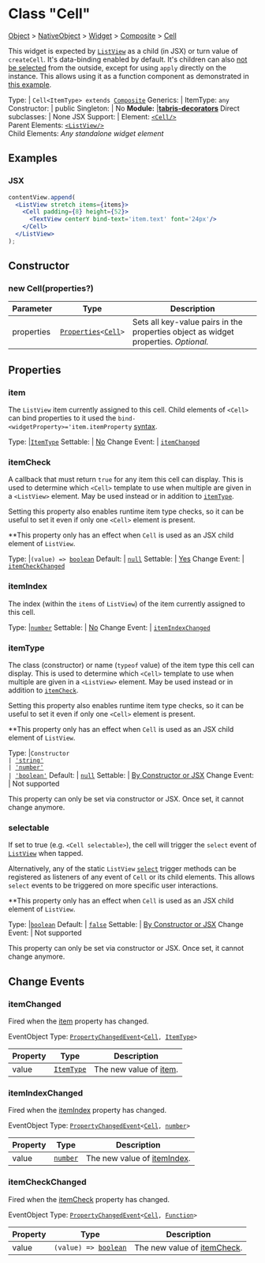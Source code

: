---
---
# Class "Cell"

<a href="https://developer.mozilla.org/en-US/docs/Web/JavaScript/Reference/Global_Objects/Object" title="View &quot;Object&quot; on MDN">Object</a> > <a href="NativeObject.html" title="NativeObject Class Reference">NativeObject</a> > <a href="Widget.html" title="Widget Class Reference">Widget</a> > <a href="Composite.html" title="Composite Class Reference">Composite</a> > <a href="#" >Cell</a>

This widget is expected by [`ListView`](./ListView.md) as a child (in JSX) or turn value of `createCell`. It's data-binding enabled by default. It's children can also [not be selected](../selector.md#encapsulation) from the outside, except for using `apply` directly on the instance. This allows using it as a function component as demonstrated in [this example](https://github.com/eclipsesource/tabris-decorators/tree/v3.7.2/examples/listview-cells-js).


Type: | <code style="white-space: nowrap">Cell&lt;ItemType&gt; extends <a href="Composite.html" title="Composite Class Reference">Composite</a></code>
Generics: | <span id="generics">ItemType: <code style="white-space: nowrap"><a title="Literally any JavaScript value">any</a></code><br/></span>
Constructor: | public
Singleton: | No
**Module:** |<a href="https://www.npmjs.com/package/tabris-decorators" >**tabris-decorators**</a>
Direct subclasses: | None
JSX Support: | Element: <code style="white-space: nowrap"><a href="#" >&lt;Cell/&gt;</a></code><br/>Parent Elements: <code style="white-space: nowrap"><a href="ListView.html" title="ListView Class Reference">&lt;ListView/&gt;</a></code><br/>Child Elements: *Any standalone widget element*<br/>

## Examples
### JSX


```jsx
contentView.append(
  <ListView stretch items={items}>
    <Cell padding={8} height={52}>
      <TextView centerY bind-text='item.text' font='24px'/>
    </Cell>
  </ListView>
);
```


## Constructor

### new Cell(properties?)

Parameter|Type|Description
-|-|-
properties | <code style="white-space: nowrap"><a href="Widget.html#propertieswidget" title="Widget Class Type">Properties</a>&lt;<a href="#" >Cell</a>&gt;</code> | Sets all key-value pairs in the properties object as widget properties. *Optional.*

## Properties

### item


The `ListView` item currently assigned to this cell. Child elements of `<Cell>` can bind properties to it used the `bind-<widgetProperty>='item.itemProperty` [syntax](../databinding/@component#one-way-bindings).

Type: |<code style="white-space: nowrap"><a href="#generics" title="Generic Parameter&quot;ItemType&quot;">ItemType</a></code>
Settable: | <a href="../widget-basics.html#widget-properties" >No</a>
Change Event: | [`itemChanged`](#itemchanged)




### itemCheck


A callback that must return `true` for any item this cell can display. This is used to determine which `<Cell>` template to use when multiple are given in a `<ListView>` element. May be used instead or in addition to [`itemType`](#itemtype).

Setting this property also enables runtime item type checks, so it can be useful to set it even if only one `<Cell>` element is present.

**This property only has an effect when `Cell` is used as an JSX child element of `ListView`.

Type: |<code style="white-space: nowrap">(<a title="Literally any JavaScript value">value</a>) => <a href="https://developer.mozilla.org/en-US/docs/Web/JavaScript/Data_structures#boolean_type" title="View &quot;boolean&quot; on MDN">boolean</a></code>
Default: | <code style="white-space: nowrap"><a href="https://developer.mozilla.org/en-US/docs/Web/JavaScript/Data_structures#string_type" title="View &quot;string&quot; on MDN">null</a></code>
Settable: | <a href="../widget-basics.html#widget-properties" >Yes</a>
Change Event: | [`itemCheckChanged`](#itemcheckchanged)




### itemIndex


The index (within the `items` of `ListView`) of the item currently assigned to this cell.

Type: |<code style="white-space: nowrap"><a href="https://developer.mozilla.org/en-US/docs/Web/JavaScript/Data_structures#number_type" title="View &quot;number&quot; on MDN">number</a></code>
Settable: | <a href="../widget-basics.html#widget-properties" >No</a>
Change Event: | [`itemIndexChanged`](#itemindexchanged)




### itemType


The class (constructor) or name (`typeof` value) of the item type this cell can display. This is used to determine which `<Cell>` template to use when multiple are given in a `<ListView>` element. May be used instead or in addition to [`itemCheck`](#itemcheck).

Setting this property also enables runtime item type checks, so it can be useful to set it even if only one `<Cell>` element is present.

**This property only has an effect when `Cell` is used as an JSX child element of `ListView`.

Type: |<code style="white-space: nowrap">Constructor<br/>&#124; <a href="https://developer.mozilla.org/en-US/docs/Web/JavaScript/Data_structures#string_type" title="View &quot;string&quot; on MDN">'string'</a><br/>&#124; <a href="https://developer.mozilla.org/en-US/docs/Web/JavaScript/Data_structures#string_type" title="View &quot;string&quot; on MDN">'number'</a><br/>&#124; <a href="https://developer.mozilla.org/en-US/docs/Web/JavaScript/Data_structures#string_type" title="View &quot;string&quot; on MDN">'boolean'</a></code>
Default: | <code style="white-space: nowrap"><a href="https://developer.mozilla.org/en-US/docs/Web/JavaScript/Data_structures#string_type" title="View &quot;string&quot; on MDN">null</a></code>
Settable: | <a href="../widget-basics.html#widget-properties" >By Constructor or JSX</a>
Change Event: | Not supported




This property can only be set via constructor or JSX. Once set, it cannot change anymore.



### selectable


If set to true (e.g. `<Cell selectable>`), the cell will trigger the `select` event of [`ListView`](./ListView.md) when tapped.

Alternatively, any of the static `ListView` [`select`](./ListView.md#selectprimaryev) trigger methods can be registered as listeners of any event of `Cell` or its child elements. This allows `select` events to be triggered on more specific user interactions.

**This property only has an effect when `Cell` is used as an JSX child element of `ListView`.

Type: |<code style="white-space: nowrap"><a href="https://developer.mozilla.org/en-US/docs/Web/JavaScript/Data_structures#boolean_type" title="View &quot;boolean&quot; on MDN">boolean</a></code>
Default: | <code style="white-space: nowrap"><a href="https://developer.mozilla.org/en-US/docs/Web/JavaScript/Data_structures#string_type" title="View &quot;string&quot; on MDN">false</a></code>
Settable: | <a href="../widget-basics.html#widget-properties" >By Constructor or JSX</a>
Change Event: | Not supported




This property can only be set via constructor or JSX. Once set, it cannot change anymore.




## Change Events

### itemChanged

Fired when the [item](#item) property has changed.

EventObject Type: <code style="white-space: nowrap"><a href="ChangeListeners.html#propertychangedeventtargettype-valuetype" title="ChangeListeners Class Type">PropertyChangedEvent</a>&lt;<a href="#" >Cell</a>, <a href="#generics" title="Generic Parameter&quot;ItemType&quot;">ItemType</a>&gt;</code>

Property|Type|Description
-|-|-
value | <code style="white-space: nowrap"><a href="#generics" title="Generic Parameter&quot;ItemType&quot;">ItemType</a></code> | The new value of [item](#item).

### itemIndexChanged

Fired when the [itemIndex](#itemindex) property has changed.

EventObject Type: <code style="white-space: nowrap"><a href="ChangeListeners.html#propertychangedeventtargettype-valuetype" title="ChangeListeners Class Type">PropertyChangedEvent</a>&lt;<a href="#" >Cell</a>, <a href="https://developer.mozilla.org/en-US/docs/Web/JavaScript/Data_structures#number_type" title="View &quot;number&quot; on MDN">number</a>&gt;</code>

Property|Type|Description
-|-|-
value | <code style="white-space: nowrap"><a href="https://developer.mozilla.org/en-US/docs/Web/JavaScript/Data_structures#number_type" title="View &quot;number&quot; on MDN">number</a></code> | The new value of [itemIndex](#itemindex).

### itemCheckChanged

Fired when the [itemCheck](#itemcheck) property has changed.

EventObject Type: <code style="white-space: nowrap"><a href="ChangeListeners.html#propertychangedeventtargettype-valuetype" title="ChangeListeners Class Type">PropertyChangedEvent</a>&lt;<a href="#" >Cell</a>, <a href="https://developer.mozilla.org/en-US/docs/Web/JavaScript/Reference/Global_Objects/Function" title="View &quot;Function&quot; on MDN">Function</a>&gt;</code>

Property|Type|Description
-|-|-
value | <code style="white-space: nowrap">(<a title="Literally any JavaScript value">value</a>) => <a href="https://developer.mozilla.org/en-US/docs/Web/JavaScript/Data_structures#boolean_type" title="View &quot;boolean&quot; on MDN">boolean</a></code> | The new value of [itemCheck](#itemcheck).


